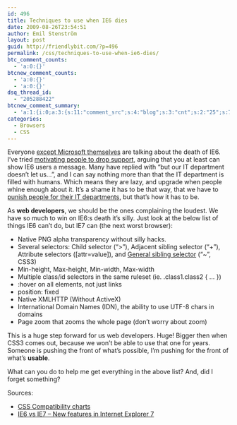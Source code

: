 ```yaml
---
id: 496
title: Techniques to use when IE6 dies
date: 2009-08-26T23:54:51
author: Emil Stenström
layout: post
guid: http://friendlybit.com/?p=496
permalink: /css/techniques-to-use-when-ie6-dies/
btc_comment_counts:
  - 'a:0:{}'
btcnew_comment_counts:
  - 'a:0:{}'
  - 'a:0:{}'
dsq_thread_id:
  - "205288422"
btcnew_comment_summary:
  - 'a:1:{i:0;a:3:{s:11:"comment_src";s:4:"blog";s:3:"cnt";s:2:"25";s:7:"enabled";s:1:"0";}}'
categories:
  - Browsers
  - CSS
---
```

Everyone [except Microsoft themselves](http://www.eweek.com/c/a/Windows/Microsoft-Internet-Explorer-6-Support-Continues-Despite-Calls-for-PhaseOut-307122/) are talking about the death of IE6. I&#8217;ve tried [motivating people to drop support](/browsers/motivation-for-building-for-ie6/), arguing that you at least can show IE6 users a message. Many have replied with &#8220;but our IT department doesn&#8217;t let us&#8230;&#8221;, and I can say nothing more than that the IT department is filled with humans. Which means they are lazy, and upgrade when people whine enough about it. It&#8217;s a shame it has to be that way, that we have to [punish people for their IT departments](http://www.ie6nomore.com/corporate-users.html), but that&#8217;s how it has to be.

As **web developers**, we should be the ones complaining the loudest. We have so much to win on IE6:s death it&#8217;s silly. Just look at the below list of things IE6 can&#8217;t do, but IE7 can (the next worst browser):

  * Native PNG alpha transparency without silly hacks.
  * Several selectors: Child selector (&#8220;>&#8221;), Adjacent sibling selector (&#8220;+&#8221;), Attribute selectors ([attr=value]), and [General sibling selector](http://www.w3.org/TR/css3-selectors/#general-sibling-combinators) (&#8220;~&#8221;, CSS3)
  * Min-height, Max-height, Min-width, Max-width
  * Multiple class/id selectors in the same ruleset (ie. .class1.class2 { &#8230; })
  * :hover on all elements, not just links
  * position: fixed
  * Native XMLHTTP (Without ActiveX)
  * International Domain Names (IDN), the ability to use UTF-8 chars in domains
  * Page zoom that zooms the whole page (don&#8217;t worry about zoom)

This is a huge step forward for us web developers. Huge! Bigger then when CSS3 comes out, because we won&#8217;t be able to use that one for years. Someone is pushing the front of what&#8217;s possible, I&#8217;m pushing for the front of what&#8217;s **usable**.

What can you do to help me get everything in the above list? And, did I forget something?

Sources:

  * [CSS Compatibility charts](http://www.quirksmode.org/css/contents.html)
  * [IE6 vs IE7 &#8211; New features in Internet Explorer 7](http://blogulate.com/content/new-features-of-internet-explorer-7/)
